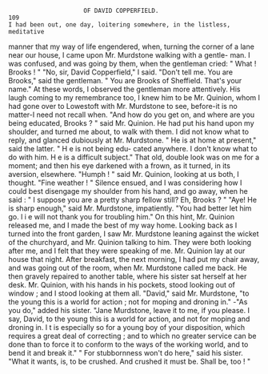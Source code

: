                          OF DAVID COPPERFIELD.                          109
    I had been out, one day, loitering somewhere, in the listless, meditative
 manner that my way of life engendered, when, turning the corner of a
 lane near our house, I came upon Mr. Murdstone walking with a gentle-
 man. I was confused, and was going by them, when the gentleman cried:
    " What ! Brooks ! "
    "No, sir, David Copperfield," I said.
    "Don't tell me. You are Brooks," said the gentleman. " You are
Brooks of Sheffield. That's your name."
    At these words, I observed the gentleman more attentively. His laugh
 coming to my remembrance too, I knew him to be Mr. Quinion, whom I
 had gone over to Lowestoft with Mr. Murdstone to see, before-it is no
matter-I need not recall when.
    "And how do you get on, and where are you being educated, Brooks ? "
said Mr. Quinion.
    He had put his hand upon my shoulder, and turned me about, to walk
with them. I did not know what to reply, and glanced dubiously at
Mr. Murdstone.
    " He is at home at present," said the latter.   " H e is not being edu-
cated anywhere. I don't know what to do with him. H e is a difficult
subject."
   That old, double look was on me for a moment; and then his eye
darkened with a frown, as it turned, in its aversion, elsewhere.
    "Humph ! " said Mr. Quinion, looking at us both, I thought. "Fine
weather ! "
    Silence ensued, and I was considering how I could best disengage my
shoulder from his hand, and go away, when he said :
    " I suppose you are a pretty sharp fellow still? Eh, Brooks ? "
    "Aye! He is sharp enough," said Mr. Murdstone, impatiently.
"You had better let him go. l i e will not thank you for troubling him."
    On this hint, Mr. Quinion released me, and I made the best of my way
home. Looking back as I turned into the front garden, I saw Mr.
Murdstone leaning against the wicket of the churchyard, and Mr. Quinion
talking to him. They were both looking after me, and I felt that they
were speaking of me.
   Mr. Quinion lay at our house that night. After breakfast, the next
morning, I had put my chair away, and was going out of the room, when
Mr. Murdstone called me back. He then gravely repaired to another
table, where his sister sat herself at her desk. Mr. Quinion, with his
hands in his pockets, stood looking out of window ; and I stood looking
at them all.
    "David," said Mr. Murdstone, "to the young this is a world for
action ; not for moping and droning in."
   -"As you do," added his sister.
    "Jane Murdstone, leave it to me, if you please. I say, David, to the
young this is a world for action, and not for moping and droning in. I t
is especially so for a young boy of your disposition, which requires a
great deal of correcting ; and to which no greater service can be done than
to force it to conform to the ways of the working world, and to bend it
and break it."
    " For stubbornness won't do here," said his sister.     "What it wants,
is, to be crushed. And crushed it must be. Shall be, too ! "
